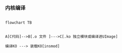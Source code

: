 ### 内核编译


```mermaid
 
flowchart TB


A[C代码]-->B[.o 文件 ]--->C[.ko 独立模块或编译进UImage] 

编译KO ---> 装载KO[insmod]


```

